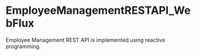 # EmployeeManagementRESTAPI_WebFlux
Employee Management REST API is implemented using reactive programming.
